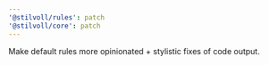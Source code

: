 ```yaml
---
'@stilvoll/rules': patch
'@stilvoll/core': patch
---
```


Make default rules more opinionated + stylistic fixes of code output.
